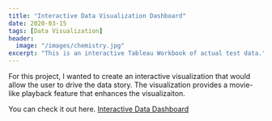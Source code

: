 ```yaml
---
title: "Interactive Data Visualization Dashboard"
date: 2020-03-15
tags: [Data Visualization]
header:
  image: "/images/chemistry.jpg"
excerpt: "This is an interactive Tableau Workbook of actual test data."
---
```

For this project, I wanted to create an interactive visualization that would allow the user to drive the data story.  The visualization provides a movie-like playback feature that enhances the visualizaiton.

You can check it out here. <a href="http://github.com/jdp71/Interactive_Visualization" target="_blank">Interactive Data Dashboard</a>